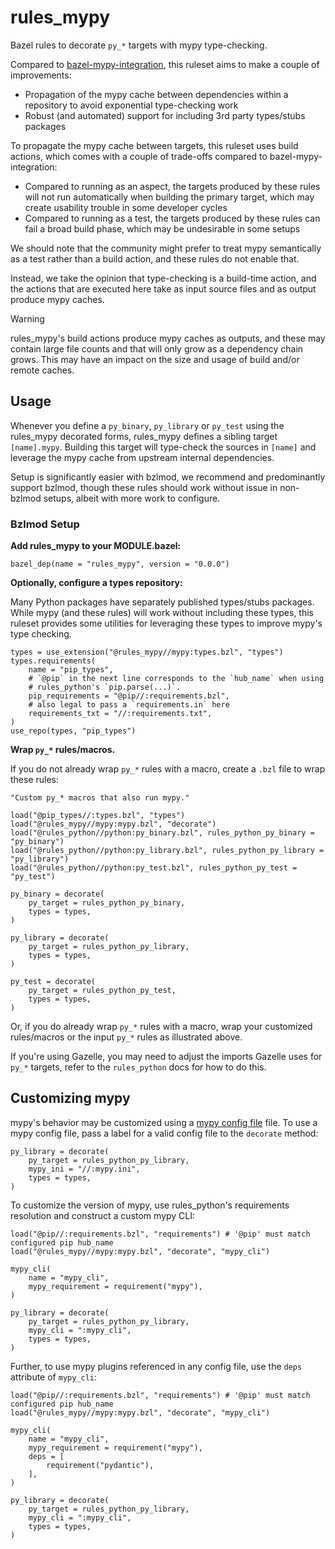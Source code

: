 # rules_mypy

Bazel rules to decorate `py_*` targets with mypy type-checking.

Compared to [bazel-mypy-integration](https://github.com/bazel-contrib/bazel-mypy-integration), this ruleset aims to make a couple of improvements:

- Propagation of the mypy cache between dependencies within a repository to avoid exponential type-checking work
- Robust (and automated) support for including 3rd party types/stubs packages

To propagate the mypy cache between targets, this ruleset uses build actions, which comes with a couple of trade-offs compared to bazel-mypy-integration:

- Compared to running as an aspect, the targets produced by these rules will not run automatically when building the primary target, which may create usability trouble in some developer cycles
- Compared to running as a test, the targets produced by these rules can fail a broad build phase, which may be undesirable in some setups

We should note that the community might prefer to treat mypy semantically as a test rather than a build action, and these rules do not enable that.

Instead, we take the opinion that type-checking is a build-time action, and the actions that are executed here take as input source files and as output produce mypy caches.

> [!WARNING]  
> rules_mypy's build actions produce mypy caches as outputs, and these may contain large file counts and that will only grow as a dependency chain grows. This may have an impact on the size and usage of build and/or remote caches.

## Usage

Whenever you define a `py_binary`, `py_library` or `py_test` using the rules_mypy decorated forms, rules_mypy defines a sibling target `[name].mypy`. Building this target will type-check the sources in `[name]` and leverage the mypy cache from upstream internal dependencies.

Setup is significantly easier with bzlmod, we recommend and predominantly support bzlmod, though these rules should work without issue in non-bzlmod setups, albeit with more work to configure.

### Bzlmod Setup

**Add rules_mypy to your MODULE.bazel:**

```starlark
bazel_dep(name = "rules_mypy", version = "0.0.0")
```

**Optionally, configure a types repository:**

Many Python packages have separately published types/stubs packages. While mypy (and these rules) will work without including these types, this ruleset provides some utilities for leveraging these types to improve mypy's type checking.

```starlark
types = use_extension("@rules_mypy//mypy:types.bzl", "types")
types.requirements(
    name = "pip_types",
    # `@pip` in the next line corresponds to the `hub_name` when using
    # rules_python's `pip.parse(...)`.
    pip_requirements = "@pip//:requirements.bzl",
    # also legal to pass a `requirements.in` here
    requirements_txt = "//:requirements.txt",
)
use_repo(types, "pip_types")
```

**Wrap `py_*` rules/macros.**

If you do not already wrap `py_*` rules with a macro, create a `.bzl` file to wrap these rules:

```starlark
"Custom py_* macros that also run mypy."

load("@pip_types//:types.bzl", "types")
load("@rules_mypy//mypy:mypy.bzl", "decorate")
load("@rules_python//python:py_binary.bzl", rules_python_py_binary = "py_binary")
load("@rules_python//python:py_library.bzl", rules_python_py_library = "py_library")
load("@rules_python//python:py_test.bzl", rules_python_py_test = "py_test")

py_binary = decorate(
    py_target = rules_python_py_binary,
    types = types,
)

py_library = decorate(
    py_target = rules_python_py_library,
    types = types,
)

py_test = decorate(
    py_target = rules_python_py_test,
    types = types,
)
```

Or, if you do already wrap `py_*` rules with a macro, wrap your customized rules/macros or the input `py_*` rules as illustrated above.

If you're using Gazelle, you may need to adjust the imports Gazelle uses for `py_*` targets, refer to the `rules_python` docs for how to do this.

## Customizing mypy

mypy's behavior may be customized using a [mypy config file](https://mypy.readthedocs.io/en/stable/config_file.html) file. To use a mypy config file, pass a label for a valid config file to the `decorate` method:

```starlark
py_library = decorate(
    py_target = rules_python_py_library,
    mypy_ini = "//:mypy.ini",
    types = types,
)
```

To customize the version of mypy, use rules_python's requirements resolution and construct a custom mypy CLI:

```starlark
load("@pip//:requirements.bzl", "requirements") # '@pip' must match configured pip hub_name
load("@rules_mypy//mypy:mypy.bzl", "decorate", "mypy_cli")

mypy_cli(
    name = "mypy_cli",
    mypy_requirement = requirement("mypy"),
)

py_library = decorate(
    py_target = rules_python_py_library,
    mypy_cli = ":mypy_cli",
    types = types,
)
```

Further, to use mypy plugins referenced in any config file, use the `deps` attribute of `mypy_cli`:

```starlark
load("@pip//:requirements.bzl", "requirements") # '@pip' must match configured pip hub_name
load("@rules_mypy//mypy:mypy.bzl", "decorate", "mypy_cli")

mypy_cli(
    name = "mypy_cli",
    mypy_requirement = requirement("mypy"),
    deps = [
        requirement("pydantic"),
    ],
)

py_library = decorate(
    py_target = rules_python_py_library,
    mypy_cli = ":mypy_cli",
    types = types,
)
```
